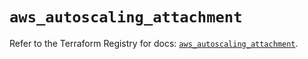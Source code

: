 # `aws_autoscaling_attachment`

Refer to the Terraform Registry for docs: [`aws_autoscaling_attachment`](https://registry.terraform.io/providers/hashicorp/aws/5.51.1/docs/resources/autoscaling_attachment).
